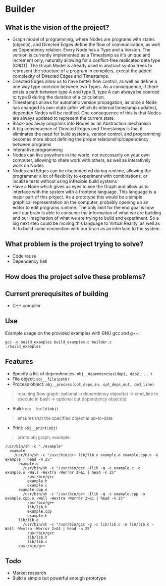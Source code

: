 # Builder

## What is the vision of the project?
* Graph model of programming, where Nodes are programs with states (objects), and Directed Edges define the flow of communication, as well as Dependency relation. Every Node has a Type and a Version. The version is currently implemented as a Timestamp as it's unique and increment only, naturally allowing for a conflict-free replicated data type (CRDT). The Graph Model is already used in abstract syntax trees to represent the structure of a program in compilers, except the added complexity of Directed Edges and Timestamps. 
* Directed Edges allow us to have better flow control, as well as define a one way type coercion between two Types. As a consequence, if there exists a path between type A and type B, type A can always be coerced to type B during the duration of a calculation.
* Timestamps allows for automatic version propagation, as once a Node has changed its own state (after which its internal timestamp updates), dependen Nodes will be notified. One consequence of this is that Nodes are always updated to represent the current state.
* Black-box away programs into Nodes as an Abstraction mechanism
* A big consequence of Directed Edges and Timestamps is that it eliminates the need for build systems, version control, and programming becomes more about defining the proper relationship/dependency between programs
* Interactive programming 
* Nodes can live anywhere in the world, not necessarily on your own computer, allowing to share work with others, as well as interatively work on Nodes
* Nodes and Edges can be disconnected during runtime, allowing the programmer a lot of flexibility to experiment with combinations, or localize tests without using inflexible build systems
* Have a Node which gives us eyes to see the Graph and allow us to interface with the system with a frontend language. This language is a major part of this project. As a prototype this would be a simple graphical representation on the computer, probably opening up an editor to edit programs runtime. The only limit for the end goal is how well our brain is able to consume the information of what we are building and our imagination of what we are trying to build and experiment. So a big next step could be moving this language to Virtual Reality, as well as AI to build some connection with our brain as an interface to the system.

## What problem is the project trying to solve?
* Code reuse
* Dependency hell

## How does the project solve these problems?

## Current prerequisites of building
* C++ compiler

## Use
Example usage on the provided examples with GNU gcc and g++:

```
gcc -o build_examples build_examples.c builder.c
./build_examples
```

## Features
* Specify a list of dependencies: `obj__dependencies(dep1, dep2, ...)`
* File object: `obj__file(path)`
* Process object: `obj__process(opt_deps_in, opt_deps_out, cmd_line)`
> resulting flow graph: optional in dependency object(s) -> cmd_line to execute in bash -> optional out dependency object(s)
* Build: `obj__build(obj)`
> ensures that the specified object is up-to-date
* Print: `obj__print(obj)`
> prints obj graph, example:
```
/usr/bin/sh -c "./example"
  example
    /usr/bin/sh -c "/usr/bin/g++ lib/lib.o example.o example.cpp.o -o example | head -n 25"
      example.o
        /usr/bin/sh -c "/usr/bin/gcc -Ilib -g -c example.c -o example.o -Wall -Wextra -Werror 2>&1 | head -n 25"
          /usr/bin/gcc
          example.h
          example.c
      example.cpp.o
        /usr/bin/sh -c "/usr/bin/g++ -Ilib -g -c example.cpp -o example.cpp.o -Wall -Wextra -Werror 2>&1 | head -n 25"
          /usr/bin/g++
          lib/lib.h
          example.cpp
          example.h
      lib/lib.o
        /usr/bin/sh -c "/usr/bin/gcc -g -c lib/lib.c -o lib/lib.o -Wall -Wextra -Werror 2>&1 | head -n 25"
          /usr/bin/gcc
          lib/lib.h
          lib/lib.c
      /usr/bin/g++
```

## Todo
* Market research
* Build a simple but powerful enough prototype

